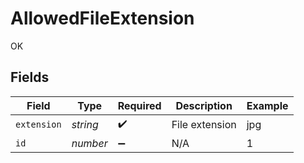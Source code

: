 # AllowedFileExtension

OK


## Fields

| Field              | Type               | Required           | Description        | Example            |
| ------------------ | ------------------ | ------------------ | ------------------ | ------------------ |
| `extension`        | *string*           | :heavy_check_mark: | File extension     | jpg                |
| `id`               | *number*           | :heavy_minus_sign: | N/A                | 1                  |